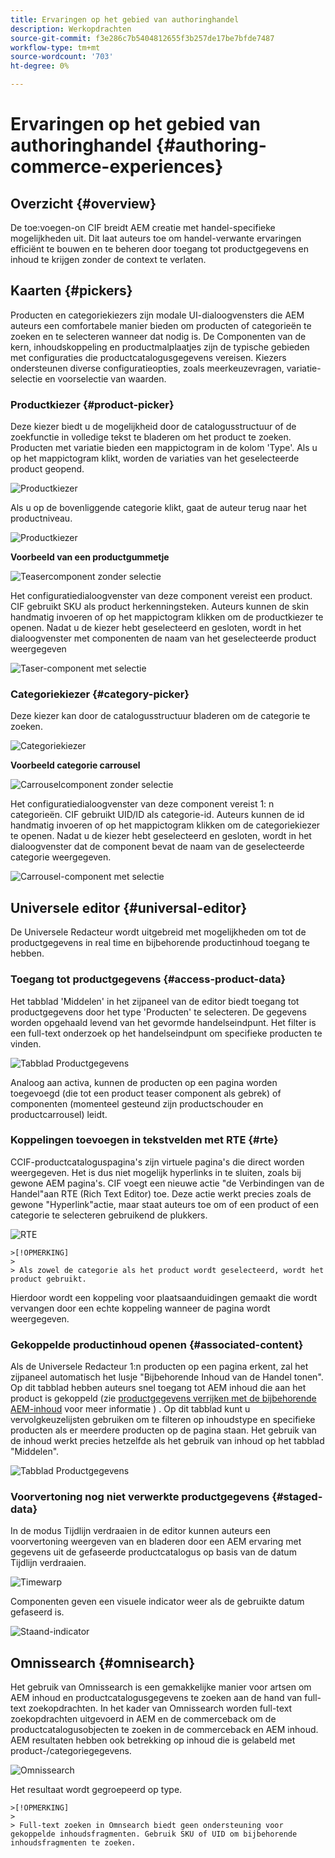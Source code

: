 ```yaml
---
title: Ervaringen op het gebied van authoringhandel
description: Werkopdrachten
source-git-commit: f3e286c7b5404812655f3b257de17be7bfde7487
workflow-type: tm+mt
source-wordcount: '703'
ht-degree: 0%

---
```


# Ervaringen op het gebied van authoringhandel {#authoring-commerce-experiences}

## Overzicht {#overview}

De toe:voegen-on CIF breidt AEM creatie met handel-specifieke mogelijkheden uit. Dit laat auteurs toe om handel-verwante ervaringen efficiënt te bouwen en te beheren door toegang tot productgegevens en inhoud te krijgen zonder de context te verlaten.

## Kaarten {#pickers}

Producten en categoriekiezers zijn modale UI-dialoogvensters die AEM auteurs een comfortabele manier bieden om producten of categorieën te zoeken en te selecteren wanneer dat nodig is. De Componenten van de kern, inhoudskoppeling en productmalplaatjes zijn de typische gebieden met configuraties die productcatalogusgegevens vereisen. Kiezers ondersteunen diverse configuratieopties, zoals meerkeuzevragen, variatie-selectie en voorselectie van waarden.

### Productkiezer {#product-picker}

Deze kiezer biedt u de mogelijkheid door de catalogusstructuur of de zoekfunctie in volledige tekst te bladeren om het product te zoeken. Producten met variatie bieden een mappictogram in de kolom &#39;Type&#39;. Als u op het mappictogram klikt, worden de variaties van het geselecteerde product geopend.

![Productkiezer](/help/commerce/cif/assets/authoring/product-picker.png)

Als u op de bovenliggende categorie klikt, gaat de auteur terug naar het productniveau.

![Productkiezer](/help/commerce/cif/assets/authoring/product-picker-variation.png)

**Voorbeeld van een productgummetje**

![Teasercomponent zonder selectie](/help/commerce/cif/assets/authoring/teaser_component_without_selection.png)

Het configuratiedialoogvenster van deze component vereist een product. CIF gebruikt SKU als product herkenningsteken. Auteurs kunnen de skin handmatig invoeren of op het mappictogram klikken om de productkiezer te openen. Nadat u de kiezer hebt geselecteerd en gesloten, wordt in het dialoogvenster met componenten de naam van het geselecteerde product weergegeven

![Taser-component met selectie](/help/commerce/cif/assets/authoring/teaser_component_with_selection.png)

### Categoriekiezer {#category-picker}

Deze kiezer kan door de catalogusstructuur bladeren om de categorie te zoeken.

![Categoriekiezer](/help/commerce/cif/assets/authoring/category-picker.png)

**Voorbeeld categorie carrousel**

![Carrouselcomponent zonder selectie](/help/commerce/cif/assets/authoring/carousel_component_without_selection.png)

Het configuratiedialoogvenster van deze component vereist 1: n categorieën. CIF gebruikt UID/ID als categorie-id. Auteurs kunnen de id handmatig invoeren of op het mappictogram klikken om de categoriekiezer te openen. Nadat u de kiezer hebt geselecteerd en gesloten, wordt in het dialoogvenster dat de component bevat de naam van de geselecteerde categorie weergegeven.

![Carrousel-component met selectie](/help/commerce/cif/assets/authoring/carousel_component_with_selection.png)

## Universele editor {#universal-editor}

De Universele Redacteur wordt uitgebreid met mogelijkheden om tot de productgegevens in real time en bijbehorende productinhoud toegang te hebben.

### Toegang tot productgegevens {#access-product-data}

Het tabblad &#39;Middelen&#39; in het zijpaneel van de editor biedt toegang tot productgegevens door het type &#39;Producten&#39; te selecteren. De gegevens worden opgehaald levend van het gevormde handelseindpunt. Het filter is een full-text onderzoek op het handelseindpunt om specifieke producten te vinden.

![Tabblad Productgegevens](/help/commerce/cif/assets/authoring/products-side-panel.png)

Analoog aan activa, kunnen de producten op een pagina worden toegevoegd (die tot een product teaser component als gebrek) of componenten (momenteel gesteund zijn productschouder en productcarrousel) leidt.

### Koppelingen toevoegen in tekstvelden met RTE {#rte}

CCIF-productcataloguspagina&#39;s zijn virtuele pagina&#39;s die direct worden weergegeven. Het is dus niet mogelijk hyperlinks in te sluiten, zoals bij gewone AEM pagina&#39;s. CIF voegt een nieuwe actie &quot;de Verbindingen van de Handel&quot;aan RTE (Rich Text Editor) toe. Deze actie werkt precies zoals de gewone &quot;Hyperlink&quot;actie, maar staat auteurs toe om of een product of een categorie te selecteren gebruikend de plukkers.

![RTE](/help/commerce/cif/assets/authoring/RTE.png)

    >[!OPMERKING]
    >
    > Als zowel de categorie als het product wordt geselecteerd, wordt het product gebruikt.

Hierdoor wordt een koppeling voor plaatsaanduidingen gemaakt die wordt vervangen door een echte koppeling wanneer de pagina wordt weergegeven.

### Gekoppelde productinhoud openen {#associated-content}

Als de Universele Redacteur 1:n producten op een pagina erkent, zal het zijpaneel automatisch het lusje &quot;Bijbehorende Inhoud van de Handel tonen&quot;. Op dit tabblad hebben auteurs snel toegang tot AEM inhoud die aan het product is gekoppeld (zie [productgegevens verrijken met de bijbehorende AEM-inhoud](./enrich-product-associated-content.md) voor meer informatie ) . Op dit tabblad kunt u vervolgkeuzelijsten gebruiken om te filteren op inhoudstype en specifieke producten als er meerdere producten op de pagina staan. Het gebruik van de inhoud werkt precies hetzelfde als het gebruik van inhoud op het tabblad &quot;Middelen&quot;.

![Tabblad Productgegevens](/help/commerce/cif/assets/authoring/associated-commerce-content-tab.png)

### Voorvertoning nog niet verwerkte productgegevens {#staged-data}

In de modus Tijdlijn verdraaien in de editor kunnen auteurs een voorvertoning weergeven van en bladeren door een AEM ervaring met gegevens uit de gefaseerde productcatalogus op basis van de datum Tijdlijn verdraaien.

![Timewarp](/help/commerce/cif/assets/authoring/timewarp.png)

Componenten geven een visuele indicator weer als de gebruikte datum gefaseerd is.

![Staand-indicator](/help/commerce/cif/assets/authoring/staged-indicator.png)

## Omnissearch {#omnisearch}

Het gebruik van Omnissearch is een gemakkelijke manier voor artsen om AEM inhoud en productcatalogusgegevens te zoeken aan de hand van full-text zoekopdrachten. In het kader van Omnissearch worden full-text zoekopdrachten uitgevoerd in AEM en de commerceback om de productcatalogusobjecten te zoeken in de commerceback en AEM inhoud. AEM resultaten hebben ook betrekking op inhoud die is gelabeld met product-/categoriegegevens.

![Omnissearch](/help/commerce/cif/assets/authoring/omnisearch.png)

Het resultaat wordt gegroepeerd op type.

    >[!OPMERKING]
    >
    > Full-text zoeken in Omnsearch biedt geen ondersteuning voor gekoppelde inhoudsfragmenten. Gebruik SKU of UID om bijbehorende inhoudsfragmenten te zoeken.
